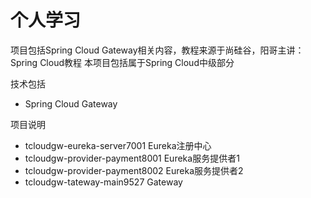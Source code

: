 # 个人学习


项目包括Spring Cloud Gateway相关内容，教程来源于尚硅谷，阳哥主讲： Spring Cloud教程
本项目包括属于Spring Cloud中级部分

技术包括
- Spring Cloud Gateway


项目说明
- tcloudgw-eureka-server7001 Eureka注册中心
- tcloudgw-provider-payment8001 Eureka服务提供者1
- tcloudgw-provider-payment8002 Eureka服务提供者2
- tcloudgw-tateway-main9527 Gateway